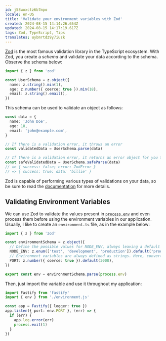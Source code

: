 ```yaml
---
id: j58woxctz6b7mpo
locale: en-US
title: 'Validate your environment variables with Zod'
created: 2024-08-15 14:14:26.654Z
updated: 2024-08-15 14:17:19.617Z
tags: Zod, TypeScript, Tips
translates: uybmrtdz9y7iuzk
---
```

[Zod](https://github.com/colinhacks/zod) is the most famous validation library in the TypeScript ecosystem. With Zod, you create a _schema_ and validate your data according to the schema. Observe the schema below:

```ts
import { z } from 'zod'

const UserSchema = z.object({
  name: z.string().min(1),
  age: z.number({ coerce: true }).min(18),
  email: z.string().email(),
})
```

This schema can be used to validate an object as follows:

```ts
const data = {
  name: 'John Doe',
  age: 18,
  email: 'john@example.com',
}

// If there is a validation error, it throws an error
const validatedData = UserSchema.parse(data)

// If there is a validation error, it returns an error object for you to handle later
const safeValidatedData = UserSchema.safeParse(data)
// => { success: false; error: ZodError }
// => { success: true; data: 'billie' }
```

Zod is capable of performing various types of validations on your data, so be sure to read the [documentation](https://github.com/colinhacks/zod) for more details.

## Validating Environment Variables

We can use Zod to validate the values present in [`process.env`](https://nodejs.org/api/process.html#processenv) and even process them before using the environment variables in our application. Usually, I like to create an `environment.ts` file, as in the example below:

```ts
import { z } from 'zod'

const environmentSchema = z.object({
  // Define the possible values for NODE_ENV, always leaving a default value:
  NODE_ENV: z.enum(['test', 'development', 'production']).default('production'),
  // Environment variables are always defined as strings. Here, convert the string to a number and set a default value:
  PORT: z.number({ coerce: true }).default(3000),
})

export const env = environmentSchema.parse(process.env)
```

Then, just import the variable and use it throughout my application:

```ts
import Fastify from 'fastify'
import { env } from './environment.js'

const app = Fastify({ logger: true })
app.listen({ port: env.PORT }, (err) => {
  if (err) {
    app.log.error(err)
    process.exit(1)
  }
})
```
